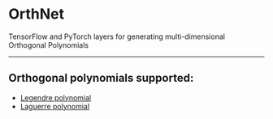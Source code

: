 # OrthNet
TensorFlow and PyTorch layers for generating multi-dimensional Orthogonal Polynomials

---
## Orthogonal polynomials supported:
- [Legendre polynomial](https://en.wikipedia.org/wiki/Legendre_polynomials)
- [Laguerre polynomial](https://en.wikipedia.org/wiki/Laguerre_polynomials)
